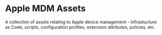 # Apple MDM Assets
A collection of assets relating to Apple device management - Infrastucture as Code, scripts, configuration profiles, extension attributes, policies, etc.
